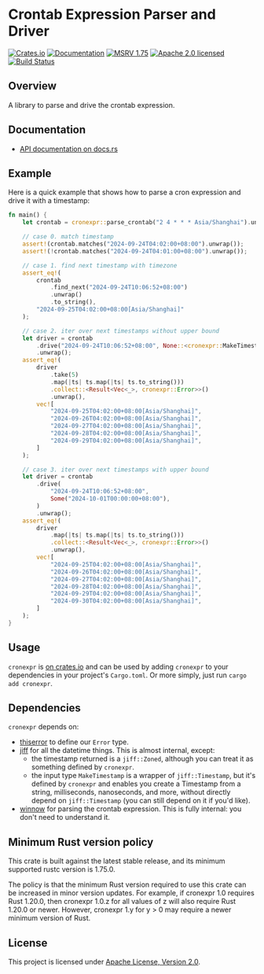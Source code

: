 # Crontab Expression Parser and Driver

[![Crates.io][crates-badge]][crates-url]
[![Documentation][docs-badge]][docs-url]
[![MSRV 1.75][msrv-badge]](https://www.whatrustisit.com)
[![Apache 2.0 licensed][license-badge]][license-url]
[![Build Status][actions-badge]][actions-url]

[crates-badge]: https://img.shields.io/crates/v/cronexpr.svg
[crates-url]: https://crates.io/crates/cronexpr
[docs-badge]: https://docs.rs/cronexpr/badge.svg
[msrv-badge]: https://img.shields.io/badge/MSRV-1.75-green?logo=rust
[docs-url]: https://docs.rs/cronexpr
[license-badge]: https://img.shields.io/crates/l/cronexpr
[license-url]: LICENSE
[actions-badge]: https://github.com/tisonkun/cronexpr/workflows/CI/badge.svg
[actions-url]:https://github.com/tisonkun/cronexpr/actions?query=workflow%3ACI

## Overview

A library to parse and drive the crontab expression.

## Documentation

* [API documentation on docs.rs](https://docs.rs/cronexpr)

## Example

Here is a quick example that shows how to parse a cron expression and drive it with a timestamp:

```rust
fn main() {
    let crontab = cronexpr::parse_crontab("2 4 * * * Asia/Shanghai").unwrap();

    // case 0. match timestamp
    assert!(crontab.matches("2024-09-24T04:02:00+08:00").unwrap());
    assert!(!crontab.matches("2024-09-24T04:01:00+08:00").unwrap());

    // case 1. find next timestamp with timezone
    assert_eq!(
        crontab
            .find_next("2024-09-24T10:06:52+08:00")
            .unwrap()
            .to_string(),
        "2024-09-25T04:02:00+08:00[Asia/Shanghai]"
    );

    // case 2. iter over next timestamps without upper bound
    let driver = crontab
        .drive("2024-09-24T10:06:52+08:00", None::<cronexpr::MakeTimestamp>)
        .unwrap();
    assert_eq!(
        driver
            .take(5)
            .map(|ts| ts.map(|ts| ts.to_string()))
            .collect::<Result<Vec<_>, cronexpr::Error>>()
            .unwrap(),
        vec![
            "2024-09-25T04:02:00+08:00[Asia/Shanghai]",
            "2024-09-26T04:02:00+08:00[Asia/Shanghai]",
            "2024-09-27T04:02:00+08:00[Asia/Shanghai]",
            "2024-09-28T04:02:00+08:00[Asia/Shanghai]",
            "2024-09-29T04:02:00+08:00[Asia/Shanghai]",
        ]
    );

    // case 3. iter over next timestamps with upper bound
    let driver = crontab
        .drive(
            "2024-09-24T10:06:52+08:00",
            Some("2024-10-01T00:00:00+08:00"),
        )
        .unwrap();
    assert_eq!(
        driver
            .map(|ts| ts.map(|ts| ts.to_string()))
            .collect::<Result<Vec<_>, cronexpr::Error>>()
            .unwrap(),
        vec![
            "2024-09-25T04:02:00+08:00[Asia/Shanghai]",
            "2024-09-26T04:02:00+08:00[Asia/Shanghai]",
            "2024-09-27T04:02:00+08:00[Asia/Shanghai]",
            "2024-09-28T04:02:00+08:00[Asia/Shanghai]",
            "2024-09-29T04:02:00+08:00[Asia/Shanghai]",
            "2024-09-30T04:02:00+08:00[Asia/Shanghai]",
        ]
    );
}
```

## Usage

`cronexpr` is [on crates.io](https://crates.io/crates/cronexpr) and can be used by adding `cronexpr` to your dependencies in your project's `Cargo.toml`. Or more simply, just run `cargo add cronexpr`.

## Dependencies

`cronexpr` depends on:

* [thiserror](https://docs.rs/thiserror/) to define our `Error` type.
* [jiff](https://docs.rs/jiff/) for all the datetime things. This is almost internal, except:
  * the timestamp returned is a `jiff::Zoned`, although you can treat it as something defined by `cronexpr`.
  * the input type `MakeTimestamp` is a wrapper of `jiff::Timestamp`, but it's defined by `cronexpr` and enables you create a Timestamp from a string, milliseconds, nanoseconds, and more, without directly depend on `jiff::Timestamp` (you can still depend on it if you'd like).
* [winnow](https://docs.rs/winnow/) for parsing the crontab expression. This is fully internal: you don't need to understand it.

## Minimum Rust version policy

This crate is built against the latest stable release, and its minimum supported rustc version is 1.75.0.

The policy is that the minimum Rust version required to use this crate can be increased in minor version updates. For example, if cronexpr 1.0 requires Rust 1.20.0, then cronexpr 1.0.z for all values of z will also require Rust 1.20.0 or newer. However, cronexpr 1.y for y > 0 may require a newer minimum version of Rust.

## License

This project is licensed under [Apache License, Version 2.0](LICENSE).
